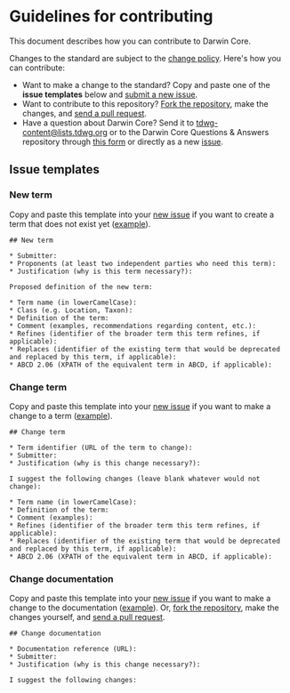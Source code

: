 # Guidelines for contributing

This document describes how you can contribute to Darwin Core.

Changes to the standard are subject to the [change policy](change_policy.html). Here's how you can contribute:

* Want to make a change to the standard? Copy and paste one of the **issue templates** below and [submit a new issue](https://github.com/tdwg/dwc/issues/new).
* Want to contribute to this repository? [Fork the repository](https://github.com/tdwg/dwc/fork), make the changes, and [send a pull request](https://github.com/tdwg/dwc/compare).
* Have a question about Darwin Core? Send it to tdwg-content@lists.tdwg.org or to the Darwin Core Questions & Answers repository through [this form](https://docs.google.com/forms/d/e/1FAIpQLSekd0QSdgiK5ujh6CLZPx9kKTcS-mJRNK_pGWk3b3fHv4x4gQ/viewform?c=0&w=1) or directly as a new [issue](https://github.com/tdwg/dwc-qa/issues).

## Issue templates

### New term

Copy and paste this template into your [new issue](https://github.com/tdwg/dwc/issues/new) if you want to create a term that does not exist yet ([example]()).

```
## New term

* Submitter:
* Proponents (at least two independent parties who need this term):
* Justification (why is this term necessary?):

Proposed definition of the new term:

* Term name (in lowerCamelCase):
* Class (e.g. Location, Taxon):
* Definition of the term:
* Comment (examples, recommendations regarding content, etc.):
* Refines (identifier of the broader term this term refines, if applicable):
* Replaces (identifier of the existing term that would be deprecated and replaced by this term, if applicable):
* ABCD 2.06 (XPATH of the equivalent term in ABCD, if applicable):
```

### Change term

Copy and paste this template into your [new issue](https://github.com/tdwg/dwc/issues/new) if you want to make a change to a term ([example]()).

```
## Change term

* Term identifier (URL of the term to change):
* Submitter:
* Justification (why is this change necessary?):

I suggest the following changes (leave blank whatever would not change):

* Term name (in lowerCamelCase):
* Definition of the term:
* Comment (examples):
* Refines (identifier of the broader term this term refines, if applicable):
* Replaces (identifier of the existing term that would be deprecated and replaced by this term, if applicable):
* ABCD 2.06 (XPATH of the equivalent term in ABCD, if applicable):
```

### Change documentation

Copy and paste this template into your [new issue](https://github.com/tdwg/dwc/issues/new) if you want to make a change to the documentation ([example]()). Or, [fork the repository](https://github.com/tdwg/dwc/fork), make the changes yourself, and [send a pull request](https://github.com/tdwg/dwc/compare).

```
## Change documentation

* Documentation reference (URL):
* Submitter:
* Justification (why is this change necessary?):

I suggest the following changes:


```
